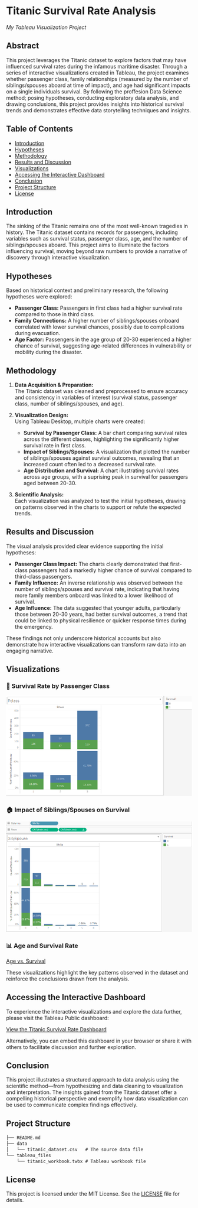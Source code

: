 # Titanic Survival Rate Analysis  
*My Tableau Visualization Project*

## Abstract
This project leverages the Titanic dataset to explore factors that may have influenced survival rates during the infamous maritime disaster. Through a series of interactive visualizations created in Tableau, the project examines whether passenger class, family relationships (measured by the number of siblings/spouses aboard at time of impact), and age had significant impacts on a single individuals survival. By following the proffesion Data Science method; posing hypotheses, conducting exploratory data analysis, and drawing conclusions, this project provides insights into historical survival trends and demonstrates effective data storytelling techniques and insights.

## Table of Contents
- [Introduction](#introduction)
- [Hypotheses](#hypotheses)
- [Methodology](#methodology)
- [Results and Discussion](#results-and-discussion)
- [Visualizations](#visualizations)
- [Accessing the Interactive Dashboard](#accessing-the-interactive-dashboard)
- [Conclusion](#conclusion)
- [Project Structure](#project-structure)
- [License](#license)

## Introduction
The sinking of the Titanic remains one of the most well-known tragedies in history. The Titanic dataset contains records for passengers, including variables such as survival status, passenger class, age, and the number of siblings/spouses aboard. This project aims to illuminate the factors influencing survival, moving beyond raw numbers to provide a narrative of discovery through interactive visualization.

## Hypotheses
Based on historical context and preliminary research, the following hypotheses were explored:
- **Passenger Class:** Passengers in first class had a higher survival rate compared to those in third class.
- **Family Connections:** A higher number of siblings/spouses onboard correlated with lower survival chances, possibly due to complications during evacuation.
- **Age Factor:** Passengers in the age group of 20-30 experienced a higher chance of survival, suggesting age-related differences in vulnerability or mobility during the disaster.

## Methodology
1. **Data Acquisition & Preparation:**  
   The Titanic dataset was cleaned and preprocessed to ensure accuracy and consistency in variables of interest (survival status, passenger class, number of siblings/spouses, and age).

2. **Visualization Design:**  
   Using Tableau Desktop, multiple charts were created:
   - **Survival by Passenger Class:** A bar chart comparing survival rates across the different classes, highlighting the significantly higher survival rate in first class.
   - **Impact of Siblings/Spouses:** A visualization that plotted the number of siblings/spouses against survival outcomes, revealing that an increased count often led to a decreased survival rate.
   - **Age Distribution and Survival:** A chart illustrating survival rates across age groups, with a suprising peak in survival for passengers aged between 20-30.

3. **Scientific Analysis:**  
   Each visualization was analyzed to test the initial hypotheses, drawing on patterns observed in the charts to support or refute the expected trends.

## Results and Discussion
The visual analysis provided clear evidence supporting the initial hypotheses:
- **Passenger Class Impact:** The charts clearly demonstrated that first-class passengers had a markedly higher chance of survival compared to third-class passengers.
- **Family Influence:** An inverse relationship was observed between the number of siblings/spouses and survival rate, indicating that having more family members onboard was linked to a lower likelihood of survival.
- **Age Influence:** The data suggested that younger adults, particularly those between 20-30 years, had better survival outcomes, a trend that could be linked to physical resilience or quicker response times during the emergency.

These findings not only underscore historical accounts but also demonstrate how interactive visualizations can transform raw data into an engaging narrative.

## Visualizations
### 🚢 Survival Rate by Passenger Class
![Survival by Class](Pclass.png)


### 🏠 Impact of Siblings/Spouses on Survival
![Siblings/Spouses vs. Survival](Sib_spouse.png)

### 📊 Age and Survival Rate
[Age vs. Survival]()

These visualizations highlight the key patterns observed in the dataset and reinforce the conclusions drawn from the analysis.

## Accessing the Interactive Dashboard
To experience the interactive visualizations and explore the data further, please visit the Tableau Public dashboard:

[View the Titanic Survival Rate Dashboard](https://public.tableau.com/app/profile/oguguamakwa.og.obidike/viz/titanic_survival_rate/Dashboard1)

Alternatively, you can embed this dashboard in your browser or share it with others to facilitate discussion and further exploration.

## Conclusion
This project illustrates a structured approach to data analysis using the scientific method—from hypothesizing and data cleaning to visualization and interpretation. The insights gained from the Titanic dataset offer a compelling historical perspective and exemplify how data visualization can be used to communicate complex findings effectively.

## Project Structure
```
├── README.md
├── data
│   └── titanic_dataset.csv   # The source data file
└── tableau_files
    └── titanic_workbook.twbx # Tableau workbook file
```

## License
This project is licensed under the MIT License. See the [LICENSE](LICENSE) file for details.
